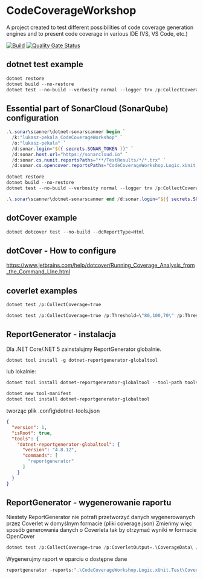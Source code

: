 # CodeCoverageWorkshop
A project created to test different possibilities of code coverage generation engines and to present code coverage in various IDE (VS, VS Code, etc.)

[![Build](https://github.com/lukasz-pekala/CodeCoverageWorkshop/actions/workflows/dotnet.yml/badge.svg)](https://github.com/lukasz-pekala/CodeCoverageWorkshop/actions/workflows/dotnet.yml)
[![Quality Gate Status](https://sonarcloud.io/api/project_badges/measure?project=lukasz-pekala_CodeCoverageWorkshop&metric=alert_status)](https://sonarcloud.io/dashboard?id=lukasz-pekala_CodeCoverageWorkshop)

## dotnet test example

```powershell
dotnet restore
dotnet build --no-restore
dotnet test --no-build --verbosity normal --logger trx /p:CollectCoverage=true /p:CoverletOutput=.\CoverageData\ /p:CoverletOutputFormat=opencover
```

## Essential part of SonarCloud (SonarQube) configuration
```powershell
.\.sonar\scanner\dotnet-sonarscanner begin `
  /k:"lukasz-pekala_CodeCoverageWorkshop" `
  /o:"lukasz-pekala" `
  /d:sonar.login="${{ secrets.SONAR_TOKEN }}" `
  /d:sonar.host.url="https://sonarcloud.io" `
  /d:sonar.cs.nunit.reportsPaths="**/TestResults/*/*.trx" `
  /d:sonar.cs.opencover.reportsPaths="CodeCoverageWorkshop.Logic.xUnit.Test/CoverageData/coverage.opencover.xml,CodeCoverageWorkshop.Logic.NUnit.Test/CoverageData/coverage.opencover.xml" `   /d:sonar.coverage.exclusions="**/*.conf.js,**/*.spec.ts,**/*.html,**/wwwroot/**/*,**/obj/**,**/bin/**,**/.git/**,**/package.json,**/angular.json,**/appsettings*json,**/node_modules/**,**/Upgrades/Migrations/**"
  
dotnet restore
dotnet build --no-restore
dotnet test --no-build --verbosity normal --logger trx /p:CollectCoverage=true /p:CoverletOutput=.\CoverageData\ /p:CoverletOutputFormat=opencover

.\.sonar\scanner\dotnet-sonarscanner end /d:sonar.login="${{ secrets.SONAR_TOKEN }}" 
```

## dotCover example

```powershell
dotnet dotcover test --no-build --dcReportType=Html
```

## dotCover - How to configure
https://www.jetbrains.com/help/dotcover/Running_Coverage_Analysis_from_the_Command_LIne.html

## coverlet examples
```powershell
dotnet test /p:CollectCoverage=true

dotnet test /p:CollectCoverage=true /p:Threshold=\"80,100,70\" /p:ThresholdType=\"line,branch,method\"
```

## ReportGenerator - instalacja

Dla .NET Core/.NET 5 zainstalujmy ReportGenerator globalnie. 

```powershell
dotnet tool install -g dotnet-reportgenerator-globaltool
```

lub lokalnie:

```powershell
dotnet tool install dotnet-reportgenerator-globaltool --tool-path tools

dotnet new tool-manifest
dotnet tool install dotnet-reportgenerator-globaltool
```

tworząc plik .config\dotnet-tools.json

```json
{
  "version": 1,
  "isRoot": true,
  "tools": {
    "dotnet-reportgenerator-globaltool": {
      "version": "4.8.12",
      "commands": [
        "reportgenerator"
      ]
    }
  }
}
```


## ReportGenerator - wygenerowanie raportu
Niestety ReportGenerator nie potrafi przetworzyć danych wygenerowanych przez Coverlet w domyślnym formacie (pliki coverage.json)
Zmieńmy więc sposób generowania danych o Coverleta tak by otrzymać wyniki w formacie OpenCover

```powershell
dotnet test /p:CollectCoverage=true /p:CoverletOutput=.\CoverageData\ /p:CoverletOutputFormat=opencover
```

Wygenerujmy raport w oparciu o dostępne dane

```powershell
reportgenerator -reports:".\CodeCoverageWorkshop.Logic.xUnit.Test\CoverageData\coverage.opencover.xml;.\CodeCoverageWorkshop.Logic.NUnit.Test\CoverageData\coverage.opencover.xml" -targetdir:.\CoverageReports -reporttypes:"Html;HtmlSummary;MarkdownSummary;TeamCitySummary"
```

